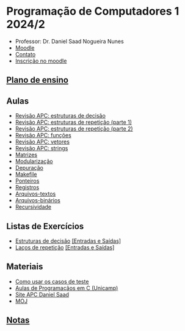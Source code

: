 
# Programação de Computadores 1 2024/2

- Professor: Dr. Daniel Saad Nogueira Nunes
- [Moodle](https://moodle.danielsaad.com)
- [Contato](https://danielsaad.com/contato)
- [Inscrição no moodle](https://docs.google.com/forms/d/e/1FAIpQLSfv4l-p4o9ifmU7mx0YXOrRReJ9rdt4cmt7kJnNjUbc1qFjXg/viewform?usp=sf_link)

## [Plano de ensino](/assets/planejamento/plano-de-ensino.pdf)

## Aulas

- [Revisão APC: estruturas de decisão](https://danielsaad.com/algoritmos-e-programacao-de-computadores/assets/aulas/estruturas-de-decisao.pdf)
- [Revisão APC: estruturas de repetição (parte 1)](https://danielsaad.com/algoritmos-e-programacao-de-computadores/assets/aulas/estruturas-de-repeticao.pdf)
- [Revisão APC: estruturas de repetição (parte 2)](https://danielsaad.com/algoritmos-e-programacao-de-computadores/assets/aulas/estruturas-de-repeticao-02.pdf)
- [Revisão APC: funções](https://danielsaad.com/algoritmos-e-programacao-de-computadores/assets/aulas/funcoes.pdf)
- [Revisão APC: vetores](https://danielsaad.com/algoritmos-e-programacao-de-computadores/assets/aulas/vetores.pdf)
- [Revisão APC: strings](https://danielsaad.com/algoritmos-e-programacao-de-computadores/assets/aulas/strings.pdf)
- [Matrizes]()
- [Modularização]()
- [Depuração]()
- [Makefile]()
- [Ponteiros]()
- [Registros]()
- [Arquivos-textos]()
- [Arquivos-binários]()
- [Recursividade]()

## Listas de Exercícios

- [Estruturas de decisão](https://moj.naquadah.com.br/cgi-bin/contest.sh/saad_estruturas_de_decisao) [[Entradas e Saídas]](assets/entradas-e-saidas/estruturas-de-decisao-io.zip) 
- [Laços de repetição](https://moj.naquadah.com.br/cgi-bin/contest.sh/saad_pc1_2024_2_lacos_de_repeticao) [[Entradas e Saídas]](assets/entradas-e-saidas/estruturas-de-repeticao-io.zip)

## Materiais

- [Como usar os casos de teste](assets/entradas-e-saidas/como-usar-os-arquivos-de-teste.md)
- [Aulas de Programaçãos em C (Unicamp)](assets/aulas/proofs.pdf)
- [Site APC Daniel Saad](https://danielsaad.com/algoritmos-e-programacao-de-computadores)
- [MOJ](https://moj.naquadah.com.br)

## [Notas]()
